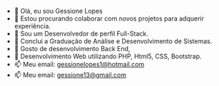 - 👋 Olá, eu sou Gessione Lopes
- 👀 Estou procurando colaborar com novos projetos para adquerir experiência.
- 🌱 Sou um Desenvolvedor de perfil Full-Stack.
- 🔭 Conclui a Graduação de Análise e Desenvolvimento de Sistemas.
- 💞️ Gosto de desenvolvimento Back End,
- 💞️ Desenvolvimento Web utilizando PHP, Html5, CSS, Bootstrap.
- 📫 Meu email: gessionelopes1@hotmail.com
- 📫 Meu email: gessione13@gmail.com
